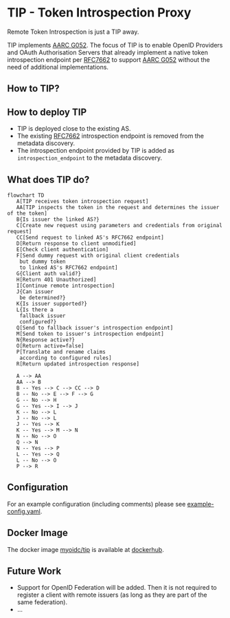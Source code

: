 # TIP - Token Introspection Proxy

Remote Token Introspection is just a TIP away.


TIP implements [AARC G052](https://aarc-community.org/guidelines/aarc-g052/). The focus of TIP is to enable OpenID 
Providers and OAuth Authorisation Servers that already implement a native token introspection endpoint per
[RFC7662](https://datatracker.ietf.org/doc/html/rfc7662) to support
[AARC G052](https://aarc-community.org/guidelines/aarc-g052/) without the need of additional implementations.

## How to TIP?

## How to deploy TIP

- TIP is deployed close to the existing AS.
- The existing [RFC7662](https://datatracker.ietf.org/doc/html/rfc7662) introspection endpoint is removed from the 
  metadata discovery.
- The introspection endpoint provided by TIP is added as `introspection_endpoint` to the metadata discovery.

## What does TIP do?

```mermaid
flowchart TD
   A[TIP receives token introspection request]
   AA[TIP inspects the token in the request and determines the issuer of the token]
   B{Is issuer the linked AS?}
   C[Create new request using parameters and credentials from original request]
   CC[Send request to linked AS's RFC7662 endpoint]
   D[Return response to client unmodified]
   E[Check client authentication]
   F[Send dummy request with original client credentials
    but dummy token
    to linked AS's RFC7662 endpoint]
   G{Client auth valid?}
   H[Return 401 Unauthorized]
   I[Continue remote introspection]
   J{Can issuer
    be determined?}
   K{Is issuer supported?}
   L{Is there a
    fallback issuer
    configured?}
   Q[Send to fallback issuer's introspection endpoint]
   M[Send token to issuer's introspection endpoint]
   N{Response active?}
   O[Return active=false]
   P[Translate and rename claims
    according to configured rules]
   R[Return updated introspection response]

   A --> AA
   AA --> B
   B -- Yes --> C --> CC --> D
   B -- No --> E --> F --> G
   G -- No --> H
   G -- Yes --> I --> J
   K -- No --> L
   J -- No --> L
   J -- Yes --> K
   K -- Yes --> M --> N
   N -- No --> O
   Q --> N
   N -- Yes --> P
   L -- Yes --> Q
   L -- No --> O
   P --> R
```

## Configuration
For an example configuration (including comments) please see [example-config.yaml](example-config.yaml).

## Docker Image
The docker image [myoidc/tip](https://hub.docker.com/r/myoidc/tip) is available at
[dockerhub](https://hub.docker.com/r/myoidc/tip).

## Future Work

- Support for OpenID Federation will be added. Then it is not required to register a client with remote issuers (as 
  long as they are part of the same federation).
- ...